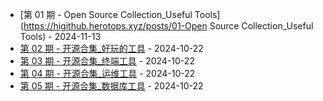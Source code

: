 * [第 01 期 - Open Source Collection_Useful Tools](https://higithub.herotops.xyz/posts/01-Open Source Collection_Useful Tools) - 2024-11-13
* [第 02 期 - 开源合集_好玩的工具](https://higithub.herotops.xyz/posts/02-开源合集_好玩的工具) - 2024-10-22
* [第 03 期 - 开源合集_终端工具](https://higithub.herotops.xyz/posts/03-开源合集_终端工具) - 2024-10-22
* [第 04 期 - 开源合集_运维工具](https://higithub.herotops.xyz/posts/04-开源合集_运维工具) - 2024-10-22
* [第 05 期 - 开源合集_数据库工具](https://higithub.herotops.xyz/posts/05-开源合集_数据库工具) - 2024-10-22
